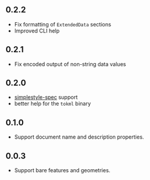 ## 0.2.2

* Fix formatting of `ExtendedData` sections
* Improved CLI help

## 0.2.1

* Fix encoded output of non-string data values

## 0.2.0

* [simplestyle-spec](https://github.com/mapbox/simplestyle-spec) support
* better help for the `tokml` binary

## 0.1.0

* Support document name and description properties.

## 0.0.3

* Support bare features and geometries.
